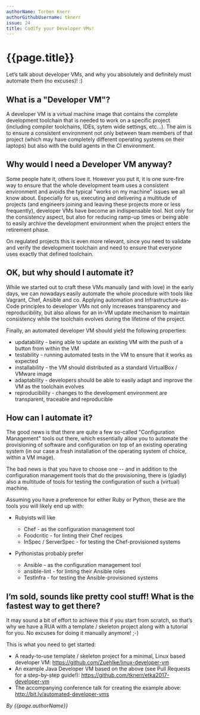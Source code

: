 ```yaml
---
authorName: Torben Knerr
authorGithubUsername: tknerr
issue: 24
title: Codify your Developer VMs!
---
```


# {{page.title}}

Let’s talk about developer VMs, and why you absolutely and definitely must automate them (no excuses)! :)

## What is a "Developer VM"?

A developer VM is a virtual machine image that contains the complete development toolchain that is needed to work on a specific project (including compiler toolchains, IDEs, sytem wide settings, etc...). The aim is to ensure a consistent environment not only between team members of that project (which may have completely different operating systems on their laptops) but also with the build agents in the CI environment.

## Why would I need a Developer VM anyway?

Some people hate it, others love it. However you put it, it is one sure-fire way to ensure that the whole development team uses a consistent environment and avoids the typical "works on my machine" issues we all know about. Especially for us, executing and delivering a multitude of projects (and engineers joining and leaving these projects more or less frequently), developer VMs have become an indispensable tool. Not only for the consistency aspect, but also for reducing ramp-up times or being able to easily archive the development environment when the project enters the retirement phase.

On regulated projects this is even more relevant, since you need to validate and verify the development toolchain and need to ensure that everyone uses exactly that defined toolchain.

## OK, but why should I automate it?

While we started out to craft these VMs manually (and with love) in the early days, we can nowadays easily automate the whole procedure with tools like Vagrant, Chef, Ansible and co. Applying automation and Infrastructure-as-Code principles to developer VMs not only increases transparency and reproducibility, but also allows for an in-VM update mechanism to maintain consistency while the toolchain evolves during the lifetime of the project.

Finally, an automated developer VM should yield the following properties:

* updatability - being able to update an existing VM with the push of a button from within the VM
* testability - running automated tests in the VM to ensure that it works as expected
* installability - the VM should distributed as a standard VirtualBox / VMware image
* adaptability - developers should be able to easily adapt and improve the VM as the toolchain evolves
* reproducibility - changes to the development environment are transparent, traceable and reproducible

## How can I automate it?

The good news is that there are quite a few so-called "Configuration Management" tools out there, which essentially allow you to automate the provisioning of software and configuration on top of an existing operating system (in our case a fresh installation of the operating system of choice, within a VM image). 

The bad news is that you have to choose one -- and in addition to the configuration management tools that do the provisioning, there is (gladly) also a multitude of tools for testing the configuration of such a (virtual) machine.

Assuming you have a preference for either Ruby or Python, these are the tools you will likely end up with:

* Rubyists will like
  * Chef - as the configuration management tool
  * Foodcritic - for linting their Chef recipes
  * InSpec / ServerSpec - for testing the Chef-provisioned systems

* Pythonistas probably prefer
  * Ansible - as the configuration management tool
  * ansible-lint - for linting their Ansible roles
  * TestInfra - for testing the Ansible-provisioned systems

## I’m sold, sounds like pretty cool stuff! What is the fastest way to get there?

It may sound a bit of effort to achieve this if you start from scratch, so that’s why we have a RUA with a template / skeleton project along with a tutorial for you. No excuses for doing it manually anymore! ;-)

This is what you need to get started:

* A ready-to-use template / skeleton project for a minimal, Linux based developer VM:
  https://github.com/Zuehlke/linux-developer-vm
* An example Java Developer VM based on the above (see Pull Requests for a step-by-step guide!):
  https://github.com/tknerr/etka2017-developer-vm 
* The accompanying conference talk for creating the example above:
  http://bit.ly/automated-developer-vms


*By {{page.authorName}}*
